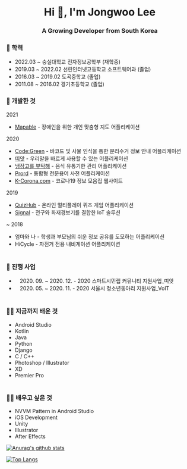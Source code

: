 <h1 align="center">Hi 👋, I'm Jongwoo Lee</h1>
<h3 align="center">A Growing Developer from South Korea</h3>

### 🏅 학력
- 2022.03 ~ 숭실대학교 전자정보공학부 (재학중)
- 2019.03 ~ 2022.02 선린인터넷고등학교 소프트웨어과 (졸업)
- 2016.03 ~ 2019.02 도곡중학교 (졸업)
- 2011.08 ~ 2016.02 경기초등학교 (졸업)


### 🏅 개발한 것

2021

- [Mapable](https://github.com/sunrinint/Mapable) - 장애인을 위한 개인 맞춤형 지도 어플리케이션

2020

- [Code:Green](https://github.com/sunrinint/DigitalContents2020) - 바코드 및 사물 인식을 통한 분리수거 정보 안내 어플리케이션
- [띠앗](https://github.com/sunrinint/CitizenLab2020) - 우리말을 바르게 사용할 수 있는 어플리케이션
- [냉장고를 부탁해](https://github.com/sunrinint/BestBefore) - 음식 유통기한 관리 어플리케이션
- [Prord](https://github.com/sunrinint/Prord) - 통합형 전문용어 사전 어플리케이션
- [K-Corona.com](https://github.com/sunrinint/K-Corona.com) - 코로나19 정보 모음집 웹사이트

2019

- [QuizHub](https://github.com/sunrinint/QuizHub) - 온라인 멀티플레이 퀴즈 게임 어플리케이션
- [Signal](https://github.com/sunrinint/Signal) - 전구와 화재경보기를 결합한 IoT 솔루션

~ 2018

- 엄마와 나 - 학생과 부모님의 쉬운 정보 공유를 도모하는 어플리케이션
- HiCycle - 자전거 전용 내비게이션 어플리케이션

#

### 🏅 진행 사업

- ㅤ2020. 09. ~ 2020. 12. - 2020 스마트시민랩 커뮤니티 지원사업_띠앗
- ㅤ2020. 05. ~ 2020. 11. - 2020 서울시 청소년동아리 지원사업_VoIT 

# 

### 👨‍💻 지금까지 배운 것

- Android Studio
- Kotlin
- Java
- Python
- Django
- C / C++
- Photoshop / Illustrator
- XD
- Premier Pro

# 

### 👨‍💻 배우고 싶은 것

- NVVM Pattern in Android Studio
- iOS Development
- Unity
- Illustrator
- After Effects



[![Anurag's github stats](https://github-readme-stats.vercel.app/api?username=sunrinint&show_icons=true&theme=radical)](https://github.com/sunrinint)

[![Top Langs](https://github-readme-stats.vercel.app/api/top-langs/?username=sunrinint&langs_count=10&layout=compact&show_icons=true&theme=radical)](https://github.com/sunrinint)
